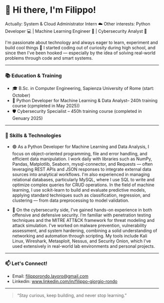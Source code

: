 # 👋 Hi there, I'm Filippo!

Actually: System & Cloud Administrator Intern ☁️
Other interests: Python Developer 💻 | Machine Learning Engineer 🤖 | Cybersecurity Analyst 🔐 

I'm passionate about technology and always eager to learn, experiment and build cool things 🚀
I started coding out of curiosity during high school, and since then I've been hooked — especially by the idea of solving real-world problems through code and smart systems.

---

### 📚 Education & Training
- 🎓 B.Sc. in Computer Engineering, Sapienza University of Rome (start: October)
- 🐍 Python Developer for Machine Learning & Data Analyst– 240h training course (cpmpleted in May 2025))
- 🛡️ Cybersecurity Specialist – 450h training course (completed in Genuary 2025)

---

### 🧠 Skills & Technologies
- 🟢 As a Python Developer for Machine Learning and Data Analysis, I focus on object-oriented programming, file and error handling, and efficient data manipulation. I work daily with libraries such as NumPy, Pandas, Matplotlib, Seaborn, mysql-connector, and Requests — often leveraging REST APIs and JSON responses to integrate external data sources into analytical workflows.
I'm also experienced in managing relational databases, particularly MySQL, where I use SQL to write and optimize complex queries for CRUD operations.
In the field of machine learning, I use scikit-learn to build and evaluate predictive models, applying standard techniques such as classification, regression, and clustering — from data preprocessing to model validation.

- 🔵 On the cybersecurity side, I’ve gained hands-on experience in both offensive and defensive security. I’m familiar with penetration testing techniques and the MITRE ATT&CK framework for threat modeling and attack simulation. I’ve worked on malware prevention, vulnerability assessment, and system hardening, combining a solid understanding of networking and automation through scripting. My tools include Kali Linux, Wireshark, Metasploit, Nessus, and Security Onion, which I’ve used extensively in real-world lab environments and personal projects.

---

### 📫 Let's Connect!
-  Email: filipporondo.lavoro@gmail.com
- Linkedin: www.linkedin.com/in/filippo-giorgio-rondo
---

> “Stay curious, keep building, and never stop learning.”

